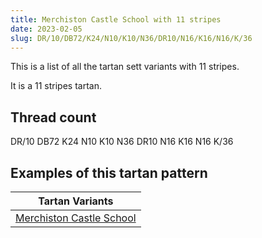 ```yaml
---
title: Merchiston Castle School with 11 stripes
date: 2023-02-05
slug: DR/10/DB72/K24/N10/K10/N36/DR10/N16/K16/N16/K/36
---
```

This is a list of all the tartan sett variants with 11 stripes.

It is a 11 stripes tartan.


## Thread count
DR/10 DB72 K24 N10 K10 N36 DR10 N16 K16 N16 K/36

## Examples of this tartan pattern

| Tartan Variants |
|---------------|
| [Merchiston Castle School](/variants/dr/10/db72/k24/n10/k10/n36/dr10/n16/k16/n16/k/36-db000052-draa0000-k000000-naaaaaa)||
